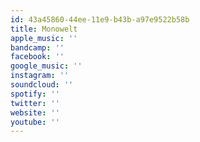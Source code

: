 ```yaml
---
id: 43a45860-44ee-11e9-b43b-a97e9522b58b
title: Monowelt
apple_music: ''
bandcamp: ''
facebook: ''
google_music: ''
instagram: ''
soundcloud: ''
spotify: ''
twitter: ''
website: ''
youtube: ''
---
```

